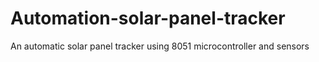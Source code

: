 # Automation-solar-panel-tracker
An automatic solar panel tracker using 8051 microcontroller and sensors
